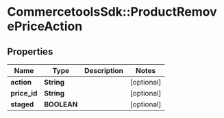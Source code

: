 # CommercetoolsSdk::ProductRemovePriceAction

## Properties
Name | Type | Description | Notes
------------ | ------------- | ------------- | -------------
**action** | **String** |  | [optional] 
**price_id** | **String** |  | [optional] 
**staged** | **BOOLEAN** |  | [optional] 

